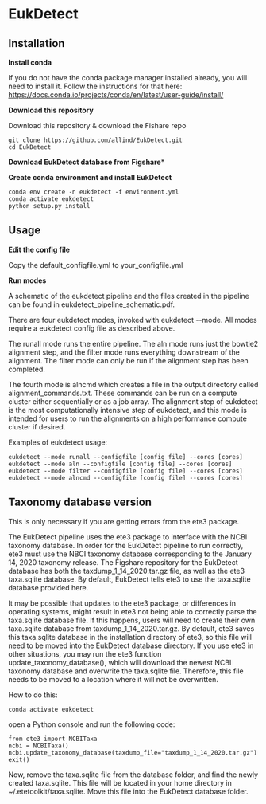 # EukDetect

## Installation

**Install conda**

If you do not have the conda package manager installed already, you will need to install it. Follow the instructions for that here: https://docs.conda.io/projects/conda/en/latest/user-guide/install/

**Download this repository**

Download this repository & download the Fishare repo
```
git clone https://github.com/allind/EukDetect.git
cd EukDetect
```

**Download EukDetect database from Figshare***



**Create conda environment and install EukDetect**
```
conda env create -n eukdetect -f environment.yml
conda activate eukdetect
python setup.py install
```

## Usage

**Edit the config file**

Copy the default_configfile.yml to your_configfile.yml

**Run modes**

A schematic of the eukdetect pipeline and the files created in the pipeline can be found in eukdetect_pipeline_schematic.pdf.

There are four eukdetect modes, invoked with eukdetect --mode. All modes require a eukdetect config file as described above.

The runall mode runs the entire pipeline. The aln mode runs just the bowtie2 alignment step, and the filter mode runs everything downstream of the alignment. The filter mode can only be run if the alignment step has been completed.

The fourth mode is alncmd which creates a file in the output directory called alignment_commands.txt. These commands can be run on a compute cluster either sequentially or as a job array. The alignment step of eukdetect is the most computationally intensive step of eukdetect, and this mode is intended for users to run the alignments on a high performance compute cluster if desired.

Examples of eukdetect usage:

```
eukdetect --mode runall --configfile [config file] --cores [cores]
eukdetect --mode aln --configfile [config file] --cores [cores]
eukdetect --mode filter --configfile [config file] --cores [cores]
eukdetect --mode alncmd --configfile [config file] --cores [cores]
```

## Taxonomy database version

This is only necessary if you are getting errors from the ete3 package.

The EukDetect pipeline uses the ete3 package to interface with the NCBI taxonomy database. In order for the EukDetect pipeline to run correctly, ete3 must use the NBCI taxonomy database corresponding to the January 14, 2020 taxonomy release. The Figshare repository for the EukDetect database has both the taxdump_1_14_2020.tar.gz file, as well as the ete3 taxa.sqlite database. By default, EukDetect tells ete3 to use the taxa.sqlite database provided here.

It may be possible that updates to the ete3 package, or differences in operating systems, might result in ete3 not being able to correctly parse the taxa.sqlite database file. If this happens, users will need to create their own taxa.sqlite database from taxdump_1_14_2020.tar.gz. By default, ete3 saves this taxa.sqlite database in the installation directory of ete3, so this file will need to be moved into the EukDetect database directory. If you use ete3 in other situations, you may run the ete3 function update_taxonomy_database(), which will download the newest NCBI taxonomy database and overwrite the taxa.sqlite file. Therefore, this file needs to be moved to a location where it will not be overwritten.

How to do this:

```
conda activate eukdetect
```

open a Python console and run the following code:

```
from ete3 import NCBITaxa
ncbi = NCBITaxa()
ncbi.update_taxonomy_database(taxdump_file="taxdump_1_14_2020.tar.gz")
exit()
```

Now, remove the taxa.sqlite file from the database folder, and find the newly created taxa.sqlite. This file will be located in your home directory in ~/.etetoolkit/taxa.sqlite. Move this file into the EukDetect database folder.
